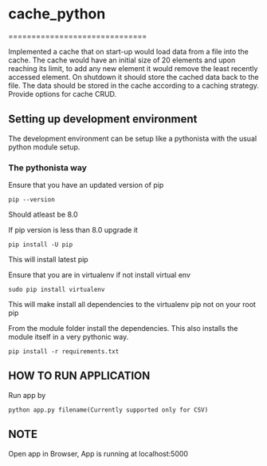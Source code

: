 # cache_python
==============================

Implemented a cache that on start-up would load data from a file into the cache. The cache would have an initial size of 20 elements and upon reaching its limit, to add any new element it would remove the least recently accessed element. On shutdown it should store the cached data back to the file. The data should be stored in the cache according to a caching strategy. Provide options for cache CRUD.

## Setting up development environment

The development environment can be setup like a pythonista
with the usual python module setup.

### The pythonista way

Ensure that you have an updated version of pip

```
pip --version
```
Should atleast be 8.0

If pip version is less than 8.0 upgrade it
```
pip install -U pip
```

This will install latest pip

Ensure that you are in virtualenv
if not install virtual env
```
sudo pip install virtualenv
```
This will make install all dependencies to the virtualenv pip
not on your root pip

From the module folder install the dependencies. This also installs
the module itself in a very pythonic way.

```
pip install -r requirements.txt
```

## HOW TO RUN APPLICATION

Run app by 
```
python app.py filename(Currently supported only for CSV)
```

## NOTE

Open app in Browser, App is running at localhost:5000

### 
